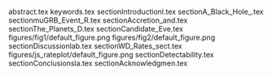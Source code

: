 abstract.tex
keywords.tex
sectionIntroductionl.tex
sectionA_Black_Hole_.tex
sectionmuGRB_Event_R.tex
sectionAccretion_and.tex
sectionThe_Planets_D.tex
sectionCandidate_Eve.tex
figures/fig1/default_figure.png
figures/fig2/default_figure.png
sectionDiscussionlab.tex
sectionWD_Rates_sect.tex
figures/js_rateplot/default_figure.png
sectionDetectability.tex
sectionConclusionsla.tex
sectionAcknowledgmen.tex
